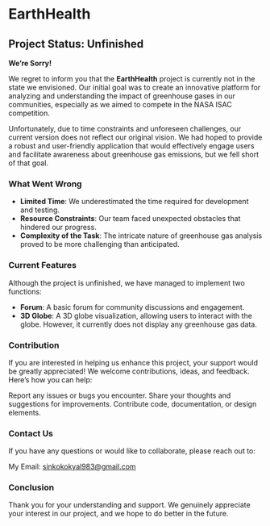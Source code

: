# EarthHealth

## Project Status: Unfinished

**We’re Sorry!**

We regret to inform you that the **EarthHealth** project is currently not in the state we envisioned. Our initial goal was to create an innovative platform for analyzing and understanding the impact of greenhouse gases in our communities, especially as we aimed to compete in the NASA ISAC competition.

Unfortunately, due to time constraints and unforeseen challenges, our current version does not reflect our original vision. We had hoped to provide a robust and user-friendly application that would effectively engage users and facilitate awareness about greenhouse gas emissions, but we fell short of that goal.

### What Went Wrong

- **Limited Time**: We underestimated the time required for development and testing.
- **Resource Constraints**: Our team faced unexpected obstacles that hindered our progress.
- **Complexity of the Task**: The intricate nature of greenhouse gas analysis proved to be more challenging than anticipated.

### Current Features

Although the project is unfinished, we have managed to implement two functions:

- **Forum**: A basic forum for community discussions and engagement.
- **3D Globe**: A 3D globe visualization, allowing users to interact with the globe. However, it currently does not display any greenhouse gas data.

### Contribution

If you are interested in helping us enhance this project, your support would be greatly appreciated! We welcome contributions, ideas, and feedback. Here’s how you can help:

Report any issues or bugs you encounter.
Share your thoughts and suggestions for improvements.
Contribute code, documentation, or design elements.

### Contact Us

If you have any questions or would like to collaborate, please reach out to:

My Email: [sinkokokyal983@gmail.com](mailto:sinkokokyal983@gmail.com)

### Conclusion

Thank you for your understanding and support. We genuinely appreciate your interest in our project, and we hope to do better in the future. 